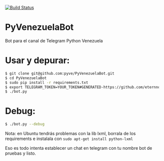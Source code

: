 [![Build Status](https://travis-ci.org/pyve/PyVenezuelaBot.svg?branch=master)](https://travis-ci.org/pyve/PyVenezuelaBot)

# PyVenezuelaBot
Bot para el canal de Telegram Python Venezuela

# Usar y depurar:

```bash
$ git clone git@github.com:pyve/PyVenezuelaBot.git
$ cd PyVenezuelaBot
$ sudo pip install -r requirements.txt
$ export TELEGRAM_TOKEN=YOUR_TOKEN#GENERATED-https://github.com/eternnoir/pyTelegramBotAPI#prerequisites
$ ./bot.py
```

# Debug:

```bash
$ ./bot.py --debug
```

Nota: en Ubuntu tendrás problemas con la lib lxml, borrala de los requirements e instalala con `sudo apt-get install python-lxml`

Eso es todo intenta establecer un chat en telegram con tu nombre bot de pruebas y listo.
